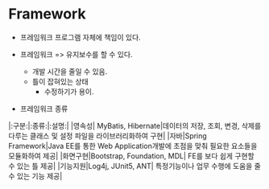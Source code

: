 # Framework

- 프레임워크 프로그램 자체에 책임이 있다.

- 프레임워크 => 유지보수를 할 수 있다.
  - 개발 시간을 줄일 수 있음.
  - 틀이 잡혀있는 상태
    - 수정하기가 용이.

- 프레임워크 종류

|:구분:|:종류:|:설명:|
|영속성| MyBatis, Hibernate|데이터의 저장, 조회, 변경, 삭제를 다루는 클래스 및 설정 파일을 라이브러리화하여 구현|
|자바|Spring Framework|Java EE를 통한 Web Application개발에 초점을 맞춰 필요한 요소들을 모듈화하여 제공|
|화면구현|Bootstrap, Foundation, MDL| FE를 보다 쉽게 구현할 수 있는 틀 제공|
|기능지원|Log4j, JUnit5, ANT| 특정기능이나 업무 수행에 도움을 줄 수 있는 기능 제공|
